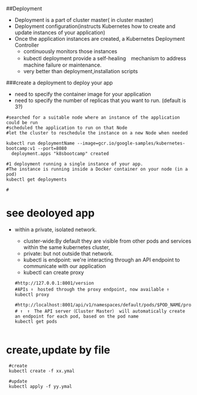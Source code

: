 ##Deployment
- Deployment is a part of cluster master( in cluster master)
- Deployment configuration(instructs Kubernetes how to create and update instances of your application)
- Once the application instances are created, a Kubernetes Deployment Controller 
  - continuously monitors those instances
  - kubectl deployment provide a self-healing　mechanism to address machine failure or maintenance.
  - very better than deployment,installation scripts
 
 ###create a deployment to deploy your app
 
 - need to specify the container image for your application
 - need to specify the number of replicas that you want to run. (default is 3?)

```
#searched for a suitable node where an instance of the application could be run
#scheduled the application to run on that Node
#let the cluster to reschedule the instance on a new Node when needed

kubectl run deploymentName --image=gcr.io/google-samples/kubernetes-bootcamp:v1 --port=8080
  deployment.apps "k8sbootcamp" created

#1 deployment running a single instance of your app. 
#The instance is running inside a Docker container on your node (in a pod)
kubectl get deployments

#  
```

# see deoloyed app
- within a private, isolated network. 
  - cluster-wide:By default they are visible from other pods and services within the same kubernetes cluster, 
  - private: but not outside that network. 
  - kubectl is endpoint: we're interacting through an API endpoint to communicate with our application
  - kubectl can create proxy
  
  ```
  #http://127.0.0.1:8001/version
  #APIs ↑　hosted through the proxy endpoint, now available ↑
  kubectl proxy
  
  #http://localhost:8001/api/v1/namespaces/default/pods/$POD_NAME/proxy/
  # ↑　↑　The API server（Cluster Master） will automatically create an endpoint for each pod, based on the pod name
  kubectl get pods
  

  ```
 
 # create,update by file
```
 #create
 kubectl create -f xx.ymal
 
 #update
 kubectl apply -f yy.ymal

```